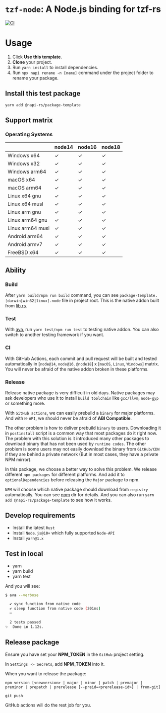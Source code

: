 # `tzf-node`: A Node.js binding for tzf-rs

[![CI](https://github.com/ringsaturn/tzf-node/actions/workflows/CI.yml/badge.svg)](https://github.com/ringsaturn/tzf-node/actions/workflows/CI.yml)

# Usage

1. Click **Use this template**.
2. **Clone** your project.
3. Run `yarn install` to install dependencies.
4. Run `npx napi rename -n [name]` command under the project folder to rename
   your package.

## Install this test package

```
yarn add @napi-rs/package-template
```

## Support matrix

### Operating Systems

|                  | node14 | node16 | node18 |
| ---------------- | ------ | ------ | ------ |
| Windows x64      | ✓      | ✓      | ✓      |
| Windows x32      | ✓      | ✓      | ✓      |
| Windows arm64    | ✓      | ✓      | ✓      |
| macOS x64        | ✓      | ✓      | ✓      |
| macOS arm64      | ✓      | ✓      | ✓      |
| Linux x64 gnu    | ✓      | ✓      | ✓      |
| Linux x64 musl   | ✓      | ✓      | ✓      |
| Linux arm gnu    | ✓      | ✓      | ✓      |
| Linux arm64 gnu  | ✓      | ✓      | ✓      |
| Linux arm64 musl | ✓      | ✓      | ✓      |
| Android arm64    | ✓      | ✓      | ✓      |
| Android armv7    | ✓      | ✓      | ✓      |
| FreeBSD x64      | ✓      | ✓      | ✓      |

## Ability

### Build

After `yarn build/npm run build` command, you can see
`package-template.[darwin|win32|linux].node` file in project root. This is the
native addon built from [lib.rs](./src/lib.rs).

### Test

With [ava](https://github.com/avajs/ava), run `yarn test/npm run test` to
testing native addon. You can also switch to another testing framework if you
want.

### CI

With GitHub Actions, each commit and pull request will be built and tested
automatically in [`node@14`, `node@16`, `@node18`] x [`macOS`, `Linux`,
`Windows`] matrix. You will never be afraid of the native addon broken in these
platforms.

### Release

Release native package is very difficult in old days. Native packages may ask
developers who use it to install `build toolchain` like `gcc/llvm`, `node-gyp`
or something more.

With `GitHub actions`, we can easily prebuild a `binary` for major platforms.
And with `N-API`, we should never be afraid of **ABI Compatible**.

The other problem is how to deliver prebuild `binary` to users. Downloading it
in `postinstall` script is a common way that most packages do it right now. The
problem with this solution is it introduced many other packages to download
binary that has not been used by `runtime codes`. The other problem is some
users may not easily download the binary from `GitHub/CDN` if they are behind a
private network (But in most cases, they have a private NPM mirror).

In this package, we choose a better way to solve this problem. We release
different `npm packages` for different platforms. And add it to
`optionalDependencies` before releasing the `Major` package to npm.

`NPM` will choose which native package should download from `registry`
automatically. You can see [npm](./npm) dir for details. And you can also run
`yarn add @napi-rs/package-template` to see how it works.

## Develop requirements

- Install the latest `Rust`
- Install `Node.js@10+` which fully supported `Node-API`
- Install `yarn@1.x`

## Test in local

- yarn
- yarn build
- yarn test

And you will see:

```bash
$ ava --verbose

  ✔ sync function from native code
  ✔ sleep function from native code (201ms)
  ─

  2 tests passed
✨  Done in 1.12s.
```

## Release package

Ensure you have set your **NPM_TOKEN** in the `GitHub` project setting.

In `Settings -> Secrets`, add **NPM_TOKEN** into it.

When you want to release the package:

```
npm version [<newversion> | major | minor | patch | premajor | preminor | prepatch | prerelease [--preid=<prerelease-id>] | from-git]

git push
```

GitHub actions will do the rest job for you.
